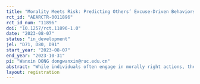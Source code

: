 ```yaml
---
title: "Morality Meets Risk: Predicting Others’ Excuse-Driven Behaviors"
rct_id: "AEARCTR-0011896"
rct_id_num: "11896"
doi: "10.1257/rct.11896-1.0"
date: "2023-08-07"
status: "in_development"
jel: "D71, D80, D91"
start_year: "2023-08-07"
end_year: "2023-10-31"
pi: "Wanxin DONG dongwanxin@ruc.edu.cn"
abstract: "While individuals often engage in morally right actions, they prioritize their self-interest over moral considerations. Previous research has shown that people often manipulate information processing to rationalize their egoistic behavior, using situational uncertainties as excuses to justify their choices. However, a crucial issue is whether individuals can recognize the excuse-based actions of others. The research investigates individuals’ ability to predict others’ behavior in risky decision-making. In our laboratory experiment, participants make a decision task and a prediction task. The decision task will assess participants’ excuse-driven risk preferences, while the prediction task will delve into their predictions regarding others’ behaviors under the same risk scenario. Our hypothesis suggests that individuals possess the capacity to anticipate the excuse-driven behavior of others, but they may underestimate the intensity of self-interested actions exhibited by their peers."
layout: registration
---
```


